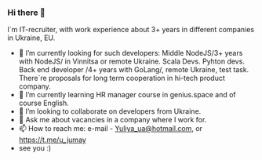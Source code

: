 ### Hi there 👋
I`m IT-recruiter, with work experience about 3+ years in different companies in Ukraine, EU.
- 🔭 I’m currently looking for such developers: Middle NodeJS/3+ years with NodeJS/ in Vinnitsa or remote Ukraine. Scala Devs. Pyhton devs. Back end developer /4+ years with GoLang/, remote Ukraine, test task. There`re proposals for long term cooperation in hi-tech product company. 
- 🌱 I’m currently learning HR manager course in genius.space and of course English.
- 👯 I’m looking to collaborate on developers from Ukraine.
- 💬 Ask me about vacancies in a company where I work for.
- 📫 How to reach me: e-mail - Yuliya_ua@hotmail.com, or https://t.me/u_jumay
- see you :)
